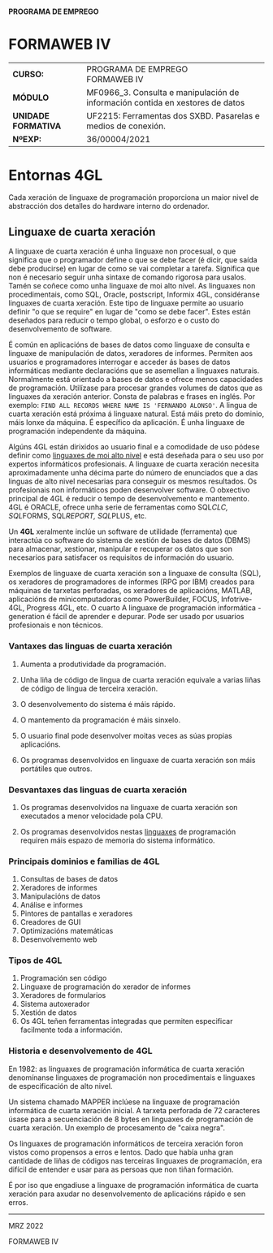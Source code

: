 #### PROGRAMA DE EMPREGO

# FORMAWEB IV

|                       |                                                              |
| --------------------- | ------------------------------------------------------------ |
| **CURSO:**            | PROGRAMA DE EMPREGO<br>FORMAWEB IV                           |
| **MÓDULO**            | MF0966_3. Consulta e manipulación de información contida en xestores de datos |
| **UNIDADE FORMATIVA** | UF2215: Ferramentas dos SXBD. Pasarelas e medios de conexión.             |
| **NºEXP:**            | 36/00004/2021                                                |

# Entornas 4GL

Cada xeración de linguaxe de programación proporciona un maior nivel de abstracción dos detalles do hardware interno do ordenador.

## Linguaxe de cuarta xeración

A linguaxe de cuarta xeración é unha linguaxe non procesual, o que significa que o programador define o que se debe facer (é dicir, que saída debe producirse) en lugar de como se vai completar a tarefa. Significa que non é necesario seguir unha sintaxe de comando rigorosa para usalos. Tamén se coñece como unha linguaxe de moi alto nivel. As linguaxes non procedimentais, como SQL, Oracle, postscript, Informix 4GL, considéranse linguaxes de cuarta xeración. Este tipo de linguaxe permite ao usuario definir "o que se require" en lugar de "como se debe facer". Estes están deseñados para reducir o tempo global, o esforzo e o custo do desenvolvemento de software. 

É común en aplicacións de bases de datos como linguaxe de consulta e linguaxe de manipulación de datos, xeradores de informes. Permiten aos usuarios e programadores interrogar e acceder ás bases de datos informáticas mediante declaracións que se asemellan a linguaxes naturais. Normalmente está orientado a bases de datos e ofrece menos capacidades de programación. Utilízase para procesar grandes volumes de datos que as linguaxes da xeración anterior. Consta de palabras e frases en inglés. Por exemplo: `FIND ALL RECORDS WHERE NAME IS 'FERNANDO ALONSO'`. A lingua de cuarta xeración está próxima á linguaxe natural. Está máis preto do dominio, máis lonxe da máquina. É específico da aplicación. É unha linguaxe de programación independente da máquina. 

Algúns 4GL están dirixidos ao usuario final e a comodidade de uso pódese definir como [linguaxes de moi alto nivel](https://www.mylearningmania.com/2018/06/high-level-language.html) e está deseñada para o seu uso por expertos informáticos profesionais. A linguaxe de cuarta xeración necesita aproximadamente unha décima parte do número de enunciados que a das linguas de alto nivel necesarias para conseguir os mesmos resultados. Os profesionais non informáticos poden desenvolver software. O obxectivo principal de 4GL é reducir o tempo de desenvolvemento e mantemento. 4GL é ORACLE, ofrece unha serie de ferramentas como SQL*CLC, SQL*FORMS, SQL*REPORT, SQL*PLUS, etc.

Un **4GL** xeralmente inclúe un software de utilidade (ferramenta) que interactúa co software do sistema de xestión de bases de datos (DBMS) para almacenar, xestionar, manipular e recuperar os datos que son necesarios para satisfacer os requisitos de información do usuario.

Exemplos de linguaxe de cuarta xeración son a linguaxe de consulta (SQL), os xeradores de programadores de informes (RPG por IBM) creados para máquinas de tarxetas perforadas, os xeradores de aplicacións, MATLAB, aplicacións de minicomputadoras como PowerBuilder, FOCUS, Infotrive-4GL, Progress 4GL, etc. O cuarto A linguaxe de programación informática -generation é fácil de aprender e depurar. Pode ser usado por usuarios profesionais e non técnicos.

### Vantaxes das linguas de cuarta xeración

1. Aumenta a produtividade da programación.

2. Unha liña de código de lingua de cuarta xeración equivale a varias liñas de código de lingua de terceira xeración.

3. O desenvolvemento do sistema é máis rápido.

4. O mantemento da programación é máis sinxelo.

5. O usuario final pode desenvolver moitas veces as súas propias aplicacións.

6. Os programas desenvolvidos en linguaxe de cuarta xeración son máis portátiles que outros.

### Desvantaxes das linguas de cuarta xeración

1. Os programas desenvolvidos na linguaxe de cuarta xeración son executados a menor velocidade pola CPU.

2. Os programas desenvolvidos nestas [linguaxes](https://en.wikipedia.org/wiki/Fourth-generation_programming_language) de programación requiren máis espazo de memoria do sistema informático.

### Principais dominios e familias de 4GL

1. Consultas de bases de datos
2. Xeradores de informes
3. Manipulacións de datos
4. Análise e informes
5. Pintores de pantallas e xeradores
6. Creadores de GUI
7. Optimizacións matemáticas
8. Desenvolvemento web

### Tipos de 4GL

1. Programación sen código
2. Linguaxe de programación do xerador de informes
3. Xeradores de formularios
4. Sistema autoxerador
5. Xestión de datos
6. Os 4GL teñen ferramentas integradas que permiten especificar facilmente toda a información.

### Historia e desenvolvemento de 4GL

En 1982: as linguaxes de programación informática de cuarta xeración denomínanse linguaxes de programación non procedimentais e linguaxes de especificación de alto nivel.

Un sistema chamado MAPPER inclúese na linguaxe de programación informática de cuarta xeración inicial. A tarxeta perforada de 72 caracteres úsase para a secuenciación de 8 bytes en linguaxes de programación de cuarta xeración. Un exemplo de procesamento de "caixa negra". 

Os linguaxes de programación informáticos de terceira xeración foron vistos como propensos a erros e lentos. Dado que había unha gran cantidade de liñas de códigos nas terceiras linguaxes de programación, era difícil de entender e usar para as persoas que non tiñan formación.

É por iso que engadiuse a linguaxe de programación informática de cuarta xeración para axudar no desenvolvemento de aplicacións rápido e sen erros.



---

MRZ 2022

FORMAWEB IV